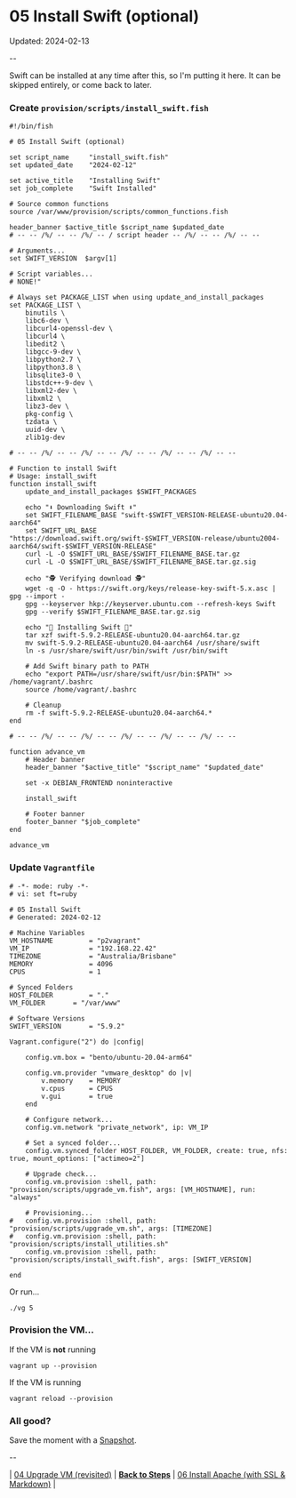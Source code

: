 # 05 Install Swift (optional)

Updated: 2024-02-13

--

Swift can be installed at any time after this, so I'm putting it here. It can be skipped entirely, or come back to later.

### Create `provision/scripts/install_swift.fish`

```
#!/bin/fish

# 05 Install Swift (optional)

set script_name     "install_swift.fish"
set updated_date    "2024-02-12"

set active_title    "Installing Swift"
set job_complete    "Swift Installed"

# Source common functions
source /var/www/provision/scripts/common_functions.fish

header_banner $active_title $script_name $updated_date
# -- -- /%/ -- -- /%/ -- / script header -- /%/ -- -- /%/ -- --

# Arguments...
set SWIFT_VERSION  $argv[1]

# Script variables...
# NONE!"

# Always set PACKAGE_LIST when using update_and_install_packages
set PACKAGE_LIST \
	binutils \
	libc6-dev \
	libcurl4-openssl-dev \
	libcurl4 \
	libedit2 \
	libgcc-9-dev \
	libpython2.7 \
	libpython3.8 \
	libsqlite3-0 \
	libstdc++-9-dev \
	libxml2-dev \
	libxml2 \
	libz3-dev \
	pkg-config \
	tzdata \
	uuid-dev \
	zlib1g-dev

# -- -- /%/ -- -- /%/ -- -- /%/ -- -- /%/ -- -- /%/ -- --

# Function to install Swift
# Usage: install_swift
function install_swift
	update_and_install_packages $SWIFT_PACKAGES

	echo "⬇️ Downloading Swift ⬇️"
	set SWIFT_FILENAME_BASE "swift-$SWIFT_VERSION-RELEASE-ubuntu20.04-aarch64"
	set SWIFT_URL_BASE "https://download.swift.org/swift-$SWIFT_VERSION-release/ubuntu2004-aarch64/swift-$SWIFT_VERSION-RELEASE"
	curl -L -O $SWIFT_URL_BASE/$SWIFT_FILENAME_BASE.tar.gz
	curl -L -O $SWIFT_URL_BASE/$SWIFT_FILENAME_BASE.tar.gz.sig

	echo "🕵️ Verifying download 🕵️"
	wget -q -O - https://swift.org/keys/release-key-swift-5.x.asc | gpg --import -
	gpg --keyserver hkp://keyserver.ubuntu.com --refresh-keys Swift
	gpg --verify $SWIFT_FILENAME_BASE.tar.gz.sig

	echo "🔄 Installing Swift 🔄"
	tar xzf swift-5.9.2-RELEASE-ubuntu20.04-aarch64.tar.gz
	mv swift-5.9.2-RELEASE-ubuntu20.04-aarch64 /usr/share/swift
	ln -s /usr/share/swift/usr/bin/swift /usr/bin/swift

	# Add Swift binary path to PATH
	echo "export PATH=/usr/share/swift/usr/bin:$PATH" >> /home/vagrant/.bashrc
	source /home/vagrant/.bashrc

	# Cleanup
	rm -f swift-5.9.2-RELEASE-ubuntu20.04-aarch64.*
end

# -- -- /%/ -- -- /%/ -- -- /%/ -- -- /%/ -- -- /%/ -- --

function advance_vm
	# Header banner
	header_banner "$active_title" "$script_name" "$updated_date"

	set -x DEBIAN_FRONTEND noninteractive

	install_swift

	# Footer banner
	footer_banner "$job_complete"
end

advance_vm
```

### Update `Vagrantfile`

```
# -*- mode: ruby -*-
# vi: set ft=ruby

# 05 Install Swift
# Generated: 2024-02-12

# Machine Variables
VM_HOSTNAME         = "p2vagrant"
VM_IP               = "192.168.22.42"
TIMEZONE            = "Australia/Brisbane"
MEMORY              = 4096
CPUS                = 1

# Synced Folders
HOST_FOLDER         = "."
VM_FOLDER       = "/var/www"

# Software Versions
SWIFT_VERSION       = "5.9.2"

Vagrant.configure("2") do |config|

	config.vm.box = "bento/ubuntu-20.04-arm64"

	config.vm.provider "vmware_desktop" do |v|
		v.memory    = MEMORY
		v.cpus      = CPUS
		v.gui       = true
	end

	# Configure network...
	config.vm.network "private_network", ip: VM_IP

	# Set a synced folder...
	config.vm.synced_folder HOST_FOLDER, VM_FOLDER, create: true, nfs: true, mount_options: ["actimeo=2"]

	# Upgrade check...
	config.vm.provision :shell, path: "provision/scripts/upgrade_vm.fish", args: [VM_HOSTNAME], run: "always"

	# Provisioning...
#	config.vm.provision :shell, path: "provision/scripts/upgrade_vm.sh", args: [TIMEZONE]
#	config.vm.provision :shell, path: "provision/scripts/install_utilities.sh"
	config.vm.provision :shell, path: "provision/scripts/install_swift.fish", args: [SWIFT_VERSION]

end
```

Or run...

```
./vg 5
```

### Provision the VM...

If the VM is **not** running

```
vagrant up --provision
```

If the VM is running

```
vagrant reload --provision
```

### All good?

Save the moment with a [Snapshot](./Snapshots.md).

--

<!-- 05 Install Swift (optional) -->
| [04 Upgrade VM (revisited)](./04_Upgrade_VM.md)
| [**Back to Steps**](../README.md)
| [06 Install Apache (with SSL & Markdown)](./06_Install_Apache.md)
|
